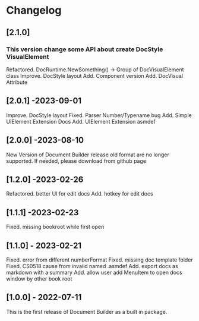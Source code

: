 # Changelog

## [2.1.0]
### This version change some API about create DocStyle VisualElement
Refactored. DocRuntime.NewSomething() -> Group of DocVisualElement class
Improve. DocStyle layout
Add. Component version
Add. DocVisual Attribute


## [2.0.1] -2023-09-01
Improve. DocStyle layout
Fixed. Parser Number/Typename bug
Add. Simple UIElement Extension Docs
Add. UIElement Extension asmdef

## [2.0.0] -2023-08-10
New Version of Document Builder release
old format are no longer supported. If needed, please download from github page

## [1.2.0] -2023-02-26
Refactored. better UI for edit docs
Add. hotkey for edit docs

## [1.1.1] -2023-02-23
Fixed. missing bookroot while first open

## [1.1.0] - 2023-02-21
Fixed. error from different numberFormat
Fixed. missing doc template folder
Fixed. CS0518 cause from invaiid named .asmdef
Add. export docs as markdown with a summary
Add. allow user add MenuItem to open docs window by other book root

## [1.0.0] - 2022-07-11
This is the first release of Document Builder as a built in package.
